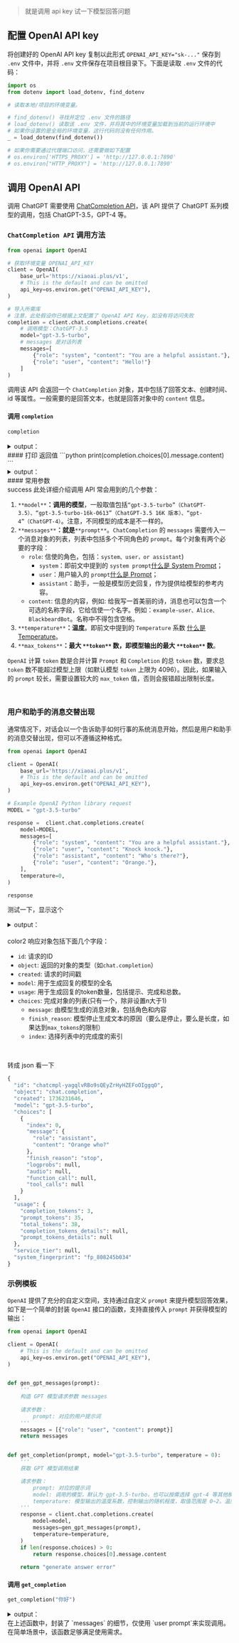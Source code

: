 > 就是调用 api key 试一下模型回答问题
>

## 配置 OpenAI API key
将创建好的 OpenAI API key 复制以此形式 `OPENAI_API_KEY="sk-..."` 保存到 `.env` 文件中，并将 `.env` 文件保存在项目根目录下。下面是读取 `.env` 文件的代码：

```python
import os
from dotenv import load_dotenv, find_dotenv

# 读取本地/项目的环境变量。

# find_dotenv() 寻找并定位 .env 文件的路径
# load_dotenv() 读取该 .env 文件，并将其中的环境变量加载到当前的运行环境中  
# 如果你设置的是全局的环境变量，这行代码则没有任何作用。
_ = load_dotenv(find_dotenv())

# 如果你需要通过代理端口访问，还需要做如下配置
# os.environ['HTTPS_PROXY'] = 'http://127.0.0.1:7890'
# os.environ["HTTP_PROXY"] = 'http://127.0.0.1:7890'
```

## 调用 OpenAI API
调用 ChatGPT 需要使用 [ChatCompletion API](https://platform.openai.com/docs/api-reference/chat)，该 API 提供了 ChatGPT 系列模型的调用，包括 ChatGPT-3.5，GPT-4 等。

### `ChatCompletion API` 调用方法
```python
from openai import OpenAI

# 获取环境变量 OPENAI_API_KEY
client = OpenAI(
    base_url='https://xiaoai.plus/v1',
    # This is the default and can be omitted
    api_key=os.environ.get("OPENAI_API_KEY"),
)

# 导入所需库
# 注意，此处假设你已根据上文配置了 OpenAI API Key，如没有将访问失败
completion = client.chat.completions.create(
    # 调用模型：ChatGPT-3.5
    model="gpt-3.5-turbo",
    # messages 是对话列表
    messages=[
        {"role": "system", "content": "You are a helpful assistant."},
        {"role": "user", "content": "Hello!"}
    ]
)
```

调用该 API 会返回一个 `ChatCompletion` 对象，其中包括了回答文本、创建时间、id 等属性。一般需要的是回答文本，也就是回答对象中的 `content` 信息。

#### 调用 `completion`
```python
completion
```

<details class="lake-collapse"><summary id="ud90c2766"><span class="ne-text">output：</span></summary><pre data-language="python" id="iOXbm" class="ne-codeblock language-python"><code>ChatCompletion(id='chatcmpl-9FA5aO72SD9X0XTpc1HCNZkSFCf7C', choices=[Choice(finish_reason='stop', index=0, logprobs=None, message=ChatCompletionMessage(content='Hello! How can I assist you today?', role='assistant', function_call=None, tool_calls=None))], created=1713400730, model='gpt-3.5-turbo-0125', object='chat.completion', system_fingerprint='fp_c2295e73ad', usage=CompletionUsage(completion_tokens=9, prompt_tokens=19, total_tokens=28))</code></pre></details>
#### 打印 返回值
```python
print(completion.choices[0].message.content)
```

<details class="lake-collapse"><summary id="uf37dadb2"><span class="ne-text">output：</span></summary><pre data-language="python" id="Bp6I9" class="ne-codeblock language-python"><code>Hello! How can I assist you today?</code></pre></details>
#### 常用参数
<br/>success
此处详细介绍调用 API 常会用到的几个参数：

1. `**model**`**：调用的模型**，一般取值包括`“gpt-3.5-turbo”（ChatGPT-3.5）、“gpt-3.5-turbo-16k-0613”（ChatGPT-3.5 16K 版本）、“gpt-4”（ChatGPT-4）`。注意，不同模型的成本是不一样的。
2. `**messages**`**：就是**`**prompt**`。`ChatCompletion` 的 `messages` 需要传入一个消息对象的列表，列表中包括多个不同角色的 `prompt`。每个对象有两个必要的字段：
    - `role`: 信使的角色，包括：`system、user，or assistant`)
        * `system`：即前文中提到的 `system prompt`[什么是 System Prompt](https://www.yuque.com/qiaokate/su87gb/wh3c2yi2ifxwainx)；
        * `user`：用户输入的 `prompt`[什么是 Prompt](https://www.yuque.com/qiaokate/su87gb/egekbk6izhnseccp)；
        * `assistant`：助手，一般是模型历史回复，作为提供给模型的参考内容。
    - `content`: 信息的内容，例如: 给我写一首美丽的诗，消息也可以包含一个可选的名称字段，它给信使一个名字。例如：`example-user、Alice、BlackbeardBot`。名称中不得包含空格。
3. `**temperature**`**：温度**。即前文中提到的 `Temperature` 系数 [什么是 Temperature](https://www.yuque.com/qiaokate/su87gb/ki2f15w3cygugy9n)。
4. `**max_tokens**`**：最大 **`**token**`** 数，即模型输出的最大 **`**token**`** 数**。

`OpenAI` 计算 `token` 数是合并计算 `Prompt` 和 `Completion` 的总 `token` 数，要求总 `token`  数不能超过模型上限（如默认模型 `token`  上限为 4096）。因此，如果输入的 `prompt` 较长，需要设置较大的 `max_token` 值，否则会报错超出限制长度。

<br/>

### 用户和助手的消息交替出现
通常情况下，对话会以一个告诉助手如何行事的系统消息开始，然后是用户和助手的消息交替出现，但可以不遵循这种格式。

```python
from openai import OpenAI

client = OpenAI(
    base_url='https://xiaoai.plus/v1',
    # This is the default and can be omitted
    api_key=os.environ.get("OPENAI_API_KEY"),
)

# Example OpenAI Python library request
MODEL = "gpt-3.5-turbo"

response =  client.chat.completions.create(
    model=MODEL,
    messages=[
        {"role": "system", "content": "You are a helpful assistant."},
        {"role": "user", "content": "Knock knock."},
        {"role": "assistant", "content": "Who's there?"},
        {"role": "user", "content": "Orange."},
    ],
    temperature=0,
)

response
```

测试一下，显示这个

<details class="lake-collapse"><summary id="u5daffd42"><span class="ne-text" style="color: var(--jp-content-font-color1)">output：</span></summary><pre data-language="json" id="MwYEs" class="ne-codeblock language-json"><code>ChatCompletion(id='chatcmpl-yagqlvRBo9sQEyZrHyHZEFoOIggqO', choices=[Choice(finish_reason='stop', index=0, logprobs=None, message=ChatCompletionMessage(content='Orange who?', refusal=None, role='assistant', audio=None, function_call=None, tool_calls=None))], created=1736231646, model='gpt-3.5-turbo', object='chat.completion', service_tier=None, system_fingerprint='fp_808245b034', usage=CompletionUsage(completion_tokens=3, prompt_tokens=35, total_tokens=38, completion_tokens_details=None, prompt_tokens_details=None))</code></pre></details>
<br/>color2
响应对象包括下面几个字段：

+ `id`: 请求的ID
+ `object`: 返回的对象的类型（如`chat.completion`）
+ `created`: 请求的时间戳
+ `model`: 用于生成回复的模型的全名
+ `usage`: 用于生成回复的token数量，包括提示、完成和总数。
+ `choices`: 完成对象的列表(只有一个，除非设置n大于1)
    - `message`: 由模型生成的消息对象，包括角色和内容
    - `finish_reason`: 模型停止生成文本的原因（要么是停止，要么是长度，如果达到`max_tokens`的限制）
    - `index`: 选择列表中的完成度的索引

<br/>

转成 json 看一下

```python
{
  "id": "chatcmpl-yagqlvRBo9sQEyZrHyHZEFoOIggqO",
  "object": "chat.completion",
  "created": 1736231646,
  "model": "gpt-3.5-turbo",
  "choices": [
    {
      "index": 0,
      "message": {
        "role": "assistant",
        "content": "Orange who?"
      },
      "finish_reason": "stop",
      "logprobs": null,
      "audio": null,
      "function_call": null,
      "tool_calls": null
    }
  ],
  "usage": {
    "completion_tokens": 3,
    "prompt_tokens": 35,
    "total_tokens": 38,
    "completion_tokens_details": null,
    "prompt_tokens_details": null
  },
  "service_tier": null,
  "system_fingerprint": "fp_808245b034"
}

```

### 示例模板
`OpenAI` 提供了充分的自定义空间，支持通过自定义 `prompt` 来提升模型回答效果，如下是一个简单的封装 `OpenAI` 接口的函数，支持直接传入 `prompt` 并获得模型的输出：

```python
from openai import OpenAI

client = OpenAI(
    # This is the default and can be omitted
    api_key=os.environ.get("OPENAI_API_KEY"),
)


def gen_gpt_messages(prompt):
    '''
    构造 GPT 模型请求参数 messages
    
    请求参数：
        prompt: 对应的用户提示词
    '''
    messages = [{"role": "user", "content": prompt}]
    return messages


def get_completion(prompt, model="gpt-3.5-turbo", temperature = 0):
    '''
    获取 GPT 模型调用结果

    请求参数：
        prompt: 对应的提示词
        model: 调用的模型，默认为 gpt-3.5-turbo，也可以按需选择 gpt-4 等其他模型
        temperature: 模型输出的温度系数，控制输出的随机程度，取值范围是 0~2。温度系数越低，输出内容越一致。
    '''
    response = client.chat.completions.create(
        model=model,
        messages=gen_gpt_messages(prompt),
        temperature=temperature,
    )
    if len(response.choices) > 0:
        return response.choices[0].message.content
        
    return "generate answer error"
```

#### 调用 `get_completion`
```python
get_completion("你好")
```

<details class="lake-collapse"><summary id="ufc828dc7"><span class="ne-text">output：</span></summary><pre data-language="python" id="xpfre" class="ne-codeblock language-python"><code>'你好！有什么可以帮助你的吗？'</code></pre></details>
在上述函数中，封装了 `messages` 的细节，仅使用 `user prompt`来实现调用。在简单场景中，该函数足够满足使用需求。



